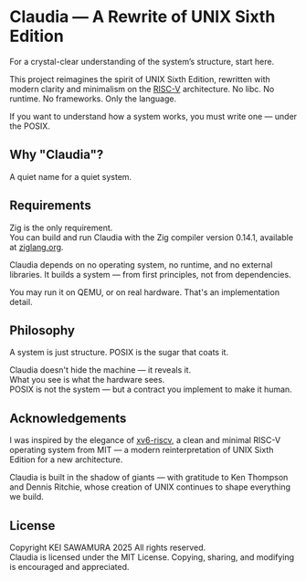 # Claudia — A Rewrite of UNIX Sixth Edition
For a crystal-clear understanding of the system’s structure, start here.

This project reimagines the spirit of UNIX Sixth Edition, rewritten with modern clarity and minimalism on the [RISC-V](https://github.com/riscv/riscv-isa-manual/tree/main) architecture. No libc. No runtime. No frameworks. Only the language.

If you want to understand how a system works, you must write one — under the POSIX.

## Why "Claudia"?
A quiet name for a quiet system.  

## Requirements
Zig is the only requirement.  
You can build and run Claudia with the Zig compiler version 0.14.1, available at [ziglang.org](https://ziglang.org/download/).

Claudia depends on no operating system, no runtime, and no external libraries.
It builds a system — from first principles, not from dependencies.

You may run it on QEMU, or on real hardware.
That's an implementation detail.

## Philosophy
A system is just structure. POSIX is the sugar that coats it.

Claudia doesn't hide the machine — it reveals it.  
What you see is what the hardware sees.  
POSIX is not the system — but a contract you implement to make it human.

## Acknowledgements
I was inspired by the elegance of [xv6-riscv](https://github.com/mit-pdos/xv6-riscv), a clean and minimal RISC-V operating system from MIT — a modern reinterpretation of UNIX Sixth Edition for a new architecture.

Claudia is built in the shadow of giants — with gratitude to Ken Thompson and Dennis Ritchie, whose creation of UNIX continues to shape everything we build.
## License
Copyright KEI SAWAMURA 2025 All rights reserved.  
Claudia is licensed under the MIT License. Copying, sharing, and modifying is encouraged and appreciated.
